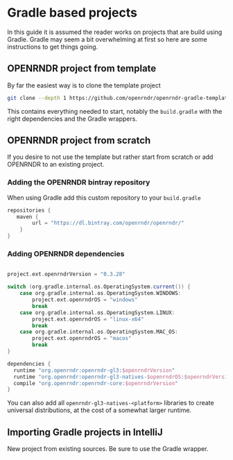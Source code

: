 # Gradle based projects

In this guide it is assumed the reader works on projects that are build using Gradle. Gradle may seem a bit overwhelming at first so here are some instructions to get things going.

## OPENRNDR project from template

By far the easiest way is to clone the template project
```sh
git clone --depth 1 https://github.com/openrndr/openrndr-gradle-template.git
```

This contains everything needed to start, notably the `build.gradle` with the right dependencies and the Gradle wrappers.

## OPENRNDR project from scratch

If you desire to not use the template but rather start from scratch or add OPENRNDR to an existing project.

### Adding the OPENRNDR bintray repository

When using Gradle add this custom repository to your `build.gradle`
```groovy
repositories {
   maven {
        url = "https://dl.bintray.com/openrndr/openrndr/"
    }
}
```

### Adding OPENRNDR dependencies
```groovy

project.ext.openrndrVersion = "0.3.28"

switch (org.gradle.internal.os.OperatingSystem.current()) {
    case org.gradle.internal.os.OperatingSystem.WINDOWS:
        project.ext.openrndrOS = "windows"
        break
    case org.gradle.internal.os.OperatingSystem.LINUX:
        project.ext.openrndrOS = "linux-x64"
        break
    case org.gradle.internal.os.OperatingSystem.MAC_OS:
        project.ext.openrndrOS = "macos"
        break
}

dependencies {
  runtime "org.openrndr:openrndr-gl3:$openrndrVersion"
  runtime "org.openrndr:openrndr-gl3-natives-$openrndrOS:$openrndrVersion"
  compile "org.openrndr:openrndr-core:$openrndrVersion"
}
```

You can also add all `openrndr-gl3-natives-<platform>` libraries to create universal distributions, at the cost of a somewhat larger
runtime.

## Importing Gradle projects in IntelliJ

New project from existing sources. Be sure to use the Gradle wrapper.
